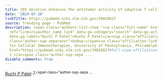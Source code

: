 ```yaml
---
title: CD5 deletion enhances the antitumor activity of adoptive T cell therapies.
date: '2024-07-18'
linkTitle: https://pubmed.ncbi.nlm.nih.gov/39028827
source: Trending page - PubMed
description: <span class="authors-list-item "><a class="full-name" href="https://pubmed.ncbi.nlm.nih.gov/?term=Patel+RP&amp;cauthor_id=39028827"
  ref="linksrc=author_name_link" data-ga-category="search" data-ga-action="author_link"
  data-ga-label="Ruchi P Patel">Ruchi P Patel</a><sup class="affiliation-links"><span
  class="author-sup-separator">&nbsp;</span><a class="affiliation-link" title="Center
  for Cellular Immunotherapies, University of Pennsylvania, Philadelphia, PA, USA."
  href="https://pubmed.ncbi.nlm.nih.gov/39028827#full-view-affiliation-1" ref="linksrc=author_aff">
  1 </a><span class="author-sup-sepa ...
disable_comments: true
---
```

<span class="authors-list-item "><a class="full-name" href="https://pubmed.ncbi.nlm.nih.gov/?term=Patel+RP&amp;cauthor_id=39028827" ref="linksrc=author_name_link" data-ga-category="search" data-ga-action="author_link" data-ga-label="Ruchi P Patel">Ruchi P Patel</a><sup class="affiliation-links"><span class="author-sup-separator">&nbsp;</span><a class="affiliation-link" title="Center for Cellular Immunotherapies, University of Pennsylvania, Philadelphia, PA, USA." href="https://pubmed.ncbi.nlm.nih.gov/39028827#full-view-affiliation-1" ref="linksrc=author_aff"> 1 </a><span class="author-sup-sepa ...